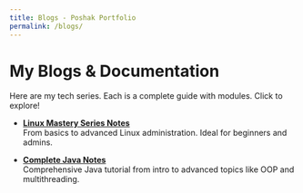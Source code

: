```yaml
---
title: Blogs - Poshak Portfolio
permalink: /blogs/
---
```


# My Blogs & Documentation

Here are my tech series. Each is a complete guide with modules. Click to explore!

- **[Linux Mastery Series Notes](/blogs/linux-mastery/)**  
  From basics to advanced Linux administration. Ideal for beginners and admins.

- **[Complete Java Notes](/blogs/java-notes/)**  
  Comprehensive Java tutorial from intro to advanced topics like OOP and multithreading.

<!-- Add more blogs here as you create them -->